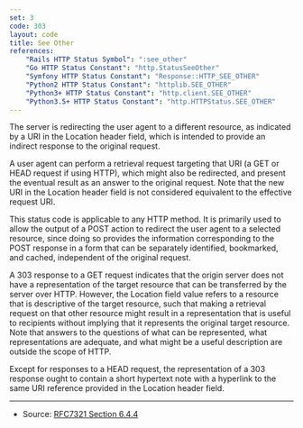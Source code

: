 ```yaml
---
set: 3
code: 303
layout: code
title: See Other
references:
    "Rails HTTP Status Symbol": ":see_other"
    "Go HTTP Status Constant": "http.StatusSeeOther"
    "Symfony HTTP Status Constant": "Response::HTTP_SEE_OTHER"
    "Python2 HTTP Status Constant": "httplib.SEE_OTHER"
    "Python3+ HTTP Status Constant": "http.client.SEE_OTHER"
    "Python3.5+ HTTP Status Constant": "http.HTTPStatus.SEE_OTHER"
---
```


The server is redirecting the user agent to a different resource, as
indicated by a URI in the Location header field, which is intended to
provide an indirect response to the original request.

A user agent can perform a retrieval request targeting that URI (a GET
or HEAD request if using HTTP), which might also be redirected, and
present the eventual result as an answer to the original request. Note
that the new URI in the Location header field is not considered
equivalent to the effective request URI.

This status code is applicable to any HTTP method. It is primarily used
to allow the output of a POST action to redirect the user agent to a
selected resource, since doing so provides the information corresponding
to the POST response in a form that can be separately identified,
bookmarked, and cached, independent of the original request.

A 303 response to a GET request indicates that the origin server does
not have a representation of the target resource that can be transferred
by the server over HTTP. However, the Location field value refers to a
resource that is descriptive of the target resource, such that making a
retrieval request on that other resource might result in a
representation that is useful to recipients without implying that it
represents the original target resource. Note that answers to the
questions of what can be represented, what representations are adequate,
and what might be a useful description are outside the scope of HTTP.

Except for responses to a HEAD request, the representation of a 303
response ought to contain a short hypertext note with a hyperlink to the
same URI reference provided in the Location header field.

---

* Source: [RFC7321 Section 6.4.4][1]

[1]: <https://datatracker.ietf.org/doc/html/rfc7231#section-6.4.4>
